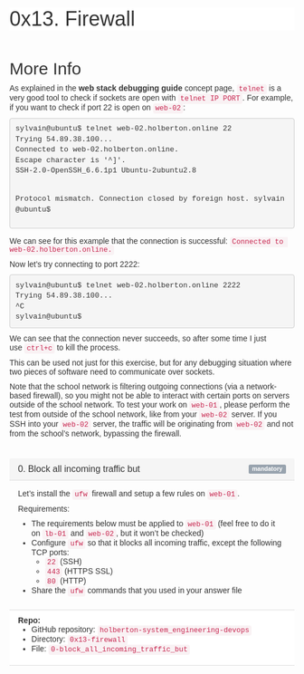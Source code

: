 <h1 class="gap" style="box-sizing: border-box; font-size: 36px; margin-top: 50px !important; margin-right: 0px; margin-bottom: 10px; margin-left: 0px; font-family: aktiv-grotesk, sans-serif; font-weight: 500; line-height: 1.1; color: rgb(51, 51, 51); font-style: normal; font-variant-ligatures: normal; font-variant-caps: normal; letter-spacing: normal; orphans: 2; text-align: start; text-indent: 0px; text-transform: none; white-space: normal; widows: 2; word-spacing: 0px; -webkit-text-stroke-width: 0px; background-color: rgb(255, 255, 255); text-decoration-thickness: initial; text-decoration-style: initial; text-decoration-color: initial;">0x13. Firewall</h1>
<p><br></p>
<h2 id="isPasted" style="box-sizing: border-box; font-family: aktiv-grotesk, sans-serif; font-weight: 500; line-height: 1.1; color: rgb(51, 51, 51); margin-top: 20px; margin-bottom: 10px; font-size: 30px; font-style: normal; font-variant-ligatures: normal; font-variant-caps: normal; letter-spacing: normal; orphans: 2; text-align: start; text-indent: 0px; text-transform: none; white-space: normal; widows: 2; word-spacing: 0px; -webkit-text-stroke-width: 0px; text-decoration-thickness: initial; text-decoration-style: initial; text-decoration-color: initial;">More Info</h2>
<p style="box-sizing: border-box; margin: 0px 0px 10px; color: rgb(51, 51, 51); font-family: aktiv-grotesk, sans-serif; font-size: 14px; font-style: normal; font-variant-ligatures: normal; font-variant-caps: normal; font-weight: 400; letter-spacing: normal; orphans: 2; text-align: start; text-indent: 0px; text-transform: none; white-space: normal; widows: 2; word-spacing: 0px; -webkit-text-stroke-width: 0px; text-decoration-thickness: initial; text-decoration-style: initial; text-decoration-color: initial;">As explained in the&nbsp;<strong style="box-sizing: border-box; font-weight: bold;">web stack debugging guide</strong> concept page,&nbsp;<code style='box-sizing: border-box; font-family: Menlo, Monaco, Consolas, "Courier New", monospace; font-size: 12.6px; padding: 2px 4px; color: rgb(199, 37, 78); background-color: rgb(249, 242, 244); border-radius: 4px;'>telnet</code> is a very good tool to check if sockets are open with&nbsp;<code style='box-sizing: border-box; font-family: Menlo, Monaco, Consolas, "Courier New", monospace; font-size: 12.6px; padding: 2px 4px; color: rgb(199, 37, 78); background-color: rgb(249, 242, 244); border-radius: 4px;'>telnet IP PORT</code>. For example, if you want to check if port 22 is open on&nbsp;<code style='box-sizing: border-box; font-family: Menlo, Monaco, Consolas, "Courier New", monospace; font-size: 12.6px; padding: 2px 4px; color: rgb(199, 37, 78); background-color: rgb(249, 242, 244); border-radius: 4px;'>web-02</code>:</p>
<pre style='box-sizing: border-box; overflow: auto; font-family: Menlo, Monaco, Consolas, "Courier New", monospace; font-size: 13px; display: block; padding: 9.5px; margin: 0px 0px 10px; line-height: 1.42857; color: rgb(51, 51, 51); word-break: break-all; overflow-wrap: break-word; background-color: rgb(245, 245, 245); border: 1px solid rgb(204, 204, 204); border-radius: 4px; font-style: normal; font-variant-ligatures: normal; font-variant-caps: normal; font-weight: 400; letter-spacing: normal; orphans: 2; text-align: start; text-indent: 0px; text-transform: none; widows: 2; word-spacing: 0px; -webkit-text-stroke-width: 0px; text-decoration-thickness: initial; text-decoration-style: initial; text-decoration-color: initial;'><code style='box-sizing: border-box; font-family: Menlo, Monaco, Consolas, "Courier New", monospace; font-size: inherit; padding: 0px; color: inherit; background-color: transparent; border-radius: 0px; white-space: pre-wrap;'>sylvain@ubuntu$ telnet web-02.holberton.online 22
Trying 54.89.38.100...
Connected to web-02.holberton.online.
Escape character is &apos;^]&apos;.
SSH-2.0-OpenSSH_6.6.1p1 Ubuntu-2ubuntu2.8

Protocol mismatch.
Connection closed by foreign host.
sylvain@ubuntu$
</code></pre>
<p style="box-sizing: border-box; margin: 0px 0px 10px; color: rgb(51, 51, 51); font-family: aktiv-grotesk, sans-serif; font-size: 14px; font-style: normal; font-variant-ligatures: normal; font-variant-caps: normal; font-weight: 400; letter-spacing: normal; orphans: 2; text-align: start; text-indent: 0px; text-transform: none; white-space: normal; widows: 2; word-spacing: 0px; -webkit-text-stroke-width: 0px; text-decoration-thickness: initial; text-decoration-style: initial; text-decoration-color: initial;">We can see for this example that the connection is successful:&nbsp;<code style='box-sizing: border-box; font-family: Menlo, Monaco, Consolas, "Courier New", monospace; font-size: 12.6px; padding: 2px 4px; color: rgb(199, 37, 78); background-color: rgb(249, 242, 244); border-radius: 4px;'>Connected to web-02.holberton.online.</code></p>
<p style="box-sizing: border-box; margin: 0px 0px 10px; color: rgb(51, 51, 51); font-family: aktiv-grotesk, sans-serif; font-size: 14px; font-style: normal; font-variant-ligatures: normal; font-variant-caps: normal; font-weight: 400; letter-spacing: normal; orphans: 2; text-align: start; text-indent: 0px; text-transform: none; white-space: normal; widows: 2; word-spacing: 0px; -webkit-text-stroke-width: 0px; text-decoration-thickness: initial; text-decoration-style: initial; text-decoration-color: initial;">Now let&rsquo;s try connecting to port 2222:</p>
<pre style='box-sizing: border-box; overflow: auto; font-family: Menlo, Monaco, Consolas, "Courier New", monospace; font-size: 13px; display: block; padding: 9.5px; margin: 0px 0px 10px; line-height: 1.42857; color: rgb(51, 51, 51); word-break: break-all; overflow-wrap: break-word; background-color: rgb(245, 245, 245); border: 1px solid rgb(204, 204, 204); border-radius: 4px; font-style: normal; font-variant-ligatures: normal; font-variant-caps: normal; font-weight: 400; letter-spacing: normal; orphans: 2; text-align: start; text-indent: 0px; text-transform: none; widows: 2; word-spacing: 0px; -webkit-text-stroke-width: 0px; text-decoration-thickness: initial; text-decoration-style: initial; text-decoration-color: initial;'><code style='box-sizing: border-box; font-family: Menlo, Monaco, Consolas, "Courier New", monospace; font-size: inherit; padding: 0px; color: inherit; background-color: transparent; border-radius: 0px; white-space: pre-wrap;'>sylvain@ubuntu$ telnet web-02.holberton.online 2222
Trying 54.89.38.100...
^C
sylvain@ubuntu$
</code></pre>
<p style="box-sizing: border-box; margin: 0px 0px 10px; color: rgb(51, 51, 51); font-family: aktiv-grotesk, sans-serif; font-size: 14px; font-style: normal; font-variant-ligatures: normal; font-variant-caps: normal; font-weight: 400; letter-spacing: normal; orphans: 2; text-align: start; text-indent: 0px; text-transform: none; white-space: normal; widows: 2; word-spacing: 0px; -webkit-text-stroke-width: 0px; text-decoration-thickness: initial; text-decoration-style: initial; text-decoration-color: initial;">We can see that the connection never succeeds, so after some time I just use&nbsp;<code style='box-sizing: border-box; font-family: Menlo, Monaco, Consolas, "Courier New", monospace; font-size: 12.6px; padding: 2px 4px; color: rgb(199, 37, 78); background-color: rgb(249, 242, 244); border-radius: 4px;'>ctrl+c</code> to kill the process.</p>
<p style="box-sizing: border-box; margin: 0px 0px 10px; color: rgb(51, 51, 51); font-family: aktiv-grotesk, sans-serif; font-size: 14px; font-style: normal; font-variant-ligatures: normal; font-variant-caps: normal; font-weight: 400; letter-spacing: normal; orphans: 2; text-align: start; text-indent: 0px; text-transform: none; white-space: normal; widows: 2; word-spacing: 0px; -webkit-text-stroke-width: 0px; text-decoration-thickness: initial; text-decoration-style: initial; text-decoration-color: initial;">This can be used not just for this exercise, but for any debugging situation where two pieces of software need to communicate over sockets.</p>
<p style="box-sizing: border-box; margin: 0px 0px 10px; color: rgb(51, 51, 51); font-family: aktiv-grotesk, sans-serif; font-size: 14px; font-style: normal; font-variant-ligatures: normal; font-variant-caps: normal; font-weight: 400; letter-spacing: normal; orphans: 2; text-align: start; text-indent: 0px; text-transform: none; white-space: normal; widows: 2; word-spacing: 0px; -webkit-text-stroke-width: 0px; text-decoration-thickness: initial; text-decoration-style: initial; text-decoration-color: initial;">Note that the school network is filtering outgoing connections (via a network-based firewall), so you might not be able to interact with certain ports on servers outside of the school network. To test your work on <code style='box-sizing: border-box; font-family: Menlo, Monaco, Consolas, "Courier New", monospace; font-size: 12.6px; padding: 2px 4px; color: rgb(199, 37, 78); background-color: rgb(249, 242, 244); border-radius: 4px;'>web-01</code>, please perform the test from outside of the school network, like from your <code style='box-sizing: border-box; font-family: Menlo, Monaco, Consolas, "Courier New", monospace; font-size: 12.6px; padding: 2px 4px; color: rgb(199, 37, 78); background-color: rgb(249, 242, 244); border-radius: 4px;'>web-02</code> server. If you SSH into your <code style='box-sizing: border-box; font-family: Menlo, Monaco, Consolas, "Courier New", monospace; font-size: 12.6px; padding: 2px 4px; color: rgb(199, 37, 78); background-color: rgb(249, 242, 244); border-radius: 4px;'>web-02</code> server, the traffic will be originating from <code style='box-sizing: border-box; font-family: Menlo, Monaco, Consolas, "Courier New", monospace; font-size: 12.6px; padding: 2px 4px; color: rgb(199, 37, 78); background-color: rgb(249, 242, 244); border-radius: 4px;'>web-02</code> and not from the school&rsquo;s network, bypassing the firewall.</p>
<p style="box-sizing: border-box; margin: 0px 0px 10px; color: rgb(51, 51, 51); font-family: aktiv-grotesk, sans-serif; font-size: 14px; font-style: normal; font-variant-ligatures: normal; font-variant-caps: normal; font-weight: 400; letter-spacing: normal; orphans: 2; text-align: start; text-indent: 0px; text-transform: none; white-space: normal; widows: 2; word-spacing: 0px; -webkit-text-stroke-width: 0px; text-decoration-thickness: initial; text-decoration-style: initial; text-decoration-color: initial;"><br></p>
<div class="panel-heading panel-heading-actions" id="isPasted" style="box-sizing: border-box; padding: 10px 15px; border-bottom: 1px solid rgb(221, 221, 221); border-top-left-radius: 3px; border-top-right-radius: 3px; color: rgb(51, 51, 51); background-color: rgb(245, 245, 245); border-top-color: rgb(221, 221, 221); border-right-color: rgb(221, 221, 221); border-left-color: rgb(221, 221, 221); align-items: center; display: flex; justify-content: space-between; font-family: aktiv-grotesk, sans-serif; font-size: 14px; font-style: normal; font-variant-ligatures: normal; font-variant-caps: normal; font-weight: 400; letter-spacing: normal; orphans: 2; text-align: start; text-indent: 0px; text-transform: none; white-space: normal; widows: 2; word-spacing: 0px; -webkit-text-stroke-width: 0px; text-decoration-thickness: initial; text-decoration-style: initial; text-decoration-color: initial;">
    <h3 class="panel-title" style="box-sizing: border-box; font-family: inherit; font-weight: 500; line-height: 1.1; color: rgb(51, 51, 51); margin-top: 0px; margin-bottom: 0px; font-size: 16px;">0. Block all incoming traffic but</h3>
    <div style="box-sizing: border-box; display: flex;"><span class="label label-info" style="box-sizing: border-box; display: inline; padding: 0.2em 0.6em 0.3em; font-size: 10.5px; font-weight: 700; line-height: 1; color: rgb(255, 255, 255); text-align: center; white-space: nowrap; vertical-align: baseline; border-radius: 0.25em; background-color: rgb(152, 163, 174);">mandatory</span></div>
</div>
<div class="panel-body" style="box-sizing: border-box; padding: 15px; color: rgb(51, 51, 51); font-family: aktiv-grotesk, sans-serif; font-size: 14px; font-style: normal; font-variant-ligatures: normal; font-variant-caps: normal; font-weight: 400; letter-spacing: normal; orphans: 2; text-align: start; text-indent: 0px; text-transform: none; white-space: normal; widows: 2; word-spacing: 0px; -webkit-text-stroke-width: 0px; text-decoration-thickness: initial; text-decoration-style: initial; text-decoration-color: initial;">
    <p style="box-sizing: border-box; margin: 0px 0px 10px;">Let&rsquo;s install the&nbsp;<code style='box-sizing: border-box; font-family: Menlo, Monaco, Consolas, "Courier New", monospace; font-size: 12.6px; padding: 2px 4px; color: rgb(199, 37, 78); background-color: rgb(249, 242, 244); border-radius: 4px;'>ufw</code> firewall and setup a few rules on&nbsp;<code style='box-sizing: border-box; font-family: Menlo, Monaco, Consolas, "Courier New", monospace; font-size: 12.6px; padding: 2px 4px; color: rgb(199, 37, 78); background-color: rgb(249, 242, 244); border-radius: 4px;'>web-01</code>.</p>
    <p style="box-sizing: border-box; margin: 0px 0px 10px;">Requirements:</p>
    <ul style="box-sizing: border-box; margin-top: 0px; margin-bottom: 10px;">
        <li style="box-sizing: border-box;">The requirements below must be applied to&nbsp;<code style='box-sizing: border-box; font-family: Menlo, Monaco, Consolas, "Courier New", monospace; font-size: 12.6px; padding: 2px 4px; color: rgb(199, 37, 78); background-color: rgb(249, 242, 244); border-radius: 4px;'>web-01</code> (feel free to do it on&nbsp;<code style='box-sizing: border-box; font-family: Menlo, Monaco, Consolas, "Courier New", monospace; font-size: 12.6px; padding: 2px 4px; color: rgb(199, 37, 78); background-color: rgb(249, 242, 244); border-radius: 4px;'>lb-01</code> and&nbsp;<code style='box-sizing: border-box; font-family: Menlo, Monaco, Consolas, "Courier New", monospace; font-size: 12.6px; padding: 2px 4px; color: rgb(199, 37, 78); background-color: rgb(249, 242, 244); border-radius: 4px;'>web-02</code>, but it won&rsquo;t be checked)</li>
        <li style="box-sizing: border-box;">Configure&nbsp;<code style='box-sizing: border-box; font-family: Menlo, Monaco, Consolas, "Courier New", monospace; font-size: 12.6px; padding: 2px 4px; color: rgb(199, 37, 78); background-color: rgb(249, 242, 244); border-radius: 4px;'>ufw</code> so that it blocks all incoming traffic, except the following TCP ports:<ul style="box-sizing: border-box; margin-top: 0px; margin-bottom: 0px;">
                <li style="box-sizing: border-box;"><code style='box-sizing: border-box; font-family: Menlo, Monaco, Consolas, "Courier New", monospace; font-size: 12.6px; padding: 2px 4px; color: rgb(199, 37, 78); background-color: rgb(249, 242, 244); border-radius: 4px;'>22</code> (SSH)</li>
                <li style="box-sizing: border-box;"><code style='box-sizing: border-box; font-family: Menlo, Monaco, Consolas, "Courier New", monospace; font-size: 12.6px; padding: 2px 4px; color: rgb(199, 37, 78); background-color: rgb(249, 242, 244); border-radius: 4px;'>443</code> (HTTPS SSL)</li>
                <li style="box-sizing: border-box;"><code style='box-sizing: border-box; font-family: Menlo, Monaco, Consolas, "Courier New", monospace; font-size: 12.6px; padding: 2px 4px; color: rgb(199, 37, 78); background-color: rgb(249, 242, 244); border-radius: 4px;'>80</code> (HTTP)</li>
            </ul>
        </li>
        <li style="box-sizing: border-box;">Share the&nbsp;<code style='box-sizing: border-box; font-family: Menlo, Monaco, Consolas, "Courier New", monospace; font-size: 12.6px; padding: 2px 4px; color: rgb(199, 37, 78); background-color: rgb(249, 242, 244); border-radius: 4px;'>ufw</code> commands that you used in your answer file</li>
    </ul>
</div>
<div class="list-group" style="box-sizing: border-box; padding-left: 0px; margin-bottom: 0px; color: rgb(51, 51, 51); font-family: aktiv-grotesk, sans-serif; font-size: 14px; font-style: normal; font-variant-ligatures: normal; font-variant-caps: normal; font-weight: 400; letter-spacing: normal; orphans: 2; text-align: start; text-indent: 0px; text-transform: none; white-space: normal; widows: 2; word-spacing: 0px; -webkit-text-stroke-width: 0px; text-decoration-thickness: initial; text-decoration-style: initial; text-decoration-color: initial;">
    <div class="list-group-item" style="box-sizing: border-box; position: relative; display: block; padding: 10px 15px; margin-bottom: 0px; background-color: rgb(255, 255, 255); border-width: 1px 0px; border-style: solid; border-color: rgb(221, 221, 221); border-image: initial; border-radius: 0px;">
        <p style="box-sizing: border-box; margin: 0px;"><strong style="box-sizing: border-box; font-weight: bold;">Repo:</strong></p>
        <ul style="box-sizing: border-box; margin-top: 0px; margin-bottom: 10px;">
            <li style="box-sizing: border-box;">GitHub repository:&nbsp;<code style='box-sizing: border-box; font-family: Menlo, Monaco, Consolas, "Courier New", monospace; font-size: 12.6px; padding: 2px 4px; color: rgb(199, 37, 78); background-color: rgb(249, 242, 244); border-radius: 4px;'>holberton-system_engineering-devops</code></li>
            <li style="box-sizing: border-box;">Directory:&nbsp;<code style='box-sizing: border-box; font-family: Menlo, Monaco, Consolas, "Courier New", monospace; font-size: 12.6px; padding: 2px 4px; color: rgb(199, 37, 78); background-color: rgb(249, 242, 244); border-radius: 4px;'>0x13-firewall</code></li>
            <li style="box-sizing: border-box;">File:&nbsp;<code style='box-sizing: border-box; font-family: Menlo, Monaco, Consolas, "Courier New", monospace; font-size: 12.6px; padding: 2px 4px; color: rgb(199, 37, 78); background-color: rgb(249, 242, 244); border-radius: 4px;'>0-block_all_incoming_traffic_but</code></li>
        </ul>
    </div>
</div>